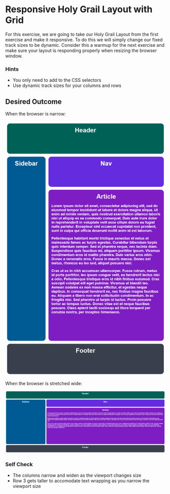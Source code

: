 # Responsive Holy Grail Layout with Grid

For this exercise, we are going to take our Holy Grail Layout from the first exercise and make it responsive. To do this we will simply change our fixed track sizes to be dynamic. Consider this a warmup for the next exercise and make sure your layout is responding properly when resizing the browser window.

### Hints
- You only need to add to the CSS selectors
- Use dynamic track sizes for your columns and rows

## Desired Outcome

When the browser is narrow:

![desired outcome narrow](./desired-outcome-narrow.png)

When the browser is stretched wide:

![desired outcome wide](./desired-outcome-wide.png)

### Self Check
<!-- - The gap is 15px -->
<!-- - The grid has two columns -->
<!-- - The grid has four rows -->
<!-- - The grid tracks do not use static sizes (no pixels!) -->
<!-- - The second column is three times larger than the other -->
<!-- - The third row is five times larger than the others -->
- The columns narrow and widen as the viewport changes size
- Row 3 gets taller to accomodate text wrapping as you narrow the viewport size 

